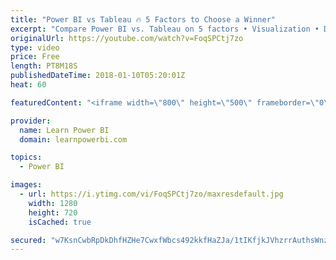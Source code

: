 ```yaml
---
title: "Power BI vs Tableau 🔥 5 Factors to Choose a Winner"
excerpt: "Compare Power BI vs. Tableau on 5 factors ​• Visualization • Data Shaping • Data Modeling • Ecosystem • A Mystery Factor ??? ...Hear me speak at the TDWI Event: **BI Across Borders: Power BI + Tableau Think Tank** Date: Wednesday Jan 24th 2018 6:15pm-8:45pm Venue​​: Piggot Auditorium, Seattle University​"
originalUrl: https://youtube.com/watch?v=FoqSPCtj7zo
type: video
price: Free
length: PT8M18S
publishedDateTime: 2018-01-10T05:20:01Z
heat: 60

featuredContent: "<iframe width=\"800\" height=\"500\" frameborder=\"0\" src=\"https://www.youtube.com/embed/FoqSPCtj7zo\" allow=\"accelerometer; autoplay; encrypted-media; gyroscope; picture-in-picture\" allowfullscreen></iframe>"

provider:
  name: Learn Power BI
  domain: learnpowerbi.com

topics:
  - Power BI

images:
  - url: https://i.ytimg.com/vi/FoqSPCtj7zo/maxresdefault.jpg
    width: 1280
    height: 720
    isCached: true

secured: "w7KsnCwbRpDkDhfHZHe7CwxfWbcs492kkfHaZJa/1tIKfjkJVhzrrAuthsWnzm0DoFk+2poeNVvZL03ZdCemiZCiRjsTj1LotnLY78LekTq/TL3oe2OQGmyy4IMuUSRZjwH/Smppf4BkYTOTY5ACeZUaMOjUZa46K8aU/WQwRjR7aFHFXAxTu6rQ4S1ikfBW0FqemYAOACCzxxQMRIG3oibs7QeHm3aT8XqT51L+R6ypv66suZW6cNowFsFlSv0Qk2IsiyTLmBDcRnOOIlORSJKpoCvPg7lO+Bd1ROgImxkrsHNlAvjdbl9qf7OyJyXvn7VdqHko1cc9q2SLmZA3AUJY7WOJgr0Pr/VqZn7S0nlYeqIbNwNN9HZX+7o1hLnWlgFJLrZtM5nkfh1Gmdt6O50acg9T8NLdyLql69HFAgNw6AcgtyKTkxanbVY4SCrX;6B9CtFGN6KGeBztZXrE89Q=="
---
```


